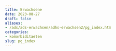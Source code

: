```yaml
---
title: Erwachsene
date: 2023-08-27
draft: false
aliases:
- /ads/ads-erwachsen/adhs-erwachsen2/pg_index.htm
categories:
- komorbiditaeten
slug: pg_index
---
```



